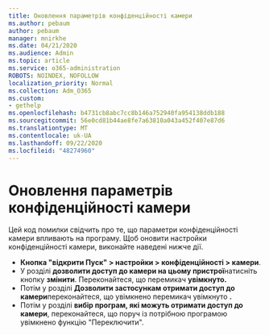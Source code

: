 ```yaml
---
title: Оновлення параметрів конфіденційності камери
ms.author: pebaum
author: pebaum
manager: mnirkhe
ms.date: 04/21/2020
ms.audience: Admin
ms.topic: article
ms.service: o365-administration
ROBOTS: NOINDEX, NOFOLLOW
localization_priority: Normal
ms.collection: Adm_O365
ms.custom:
- gethelp
ms.openlocfilehash: b4731cb8abc7cc8b146a752940fa954138ddb188
ms.sourcegitcommit: 56e0cd81b44ae8fe7a63810a043a452f407e87d6
ms.translationtype: MT
ms.contentlocale: uk-UA
ms.lasthandoff: 09/22/2020
ms.locfileid: "48274960"
---
```

# <a name="update-your-cameras-privacy-settings"></a>Оновлення параметрів конфіденційності камери

Цей код помилки свідчить про те, що параметри конфіденційності камери впливають на програму. Щоб оновити настройки конфіденційності камери, виконайте наведені нижче дії.

- **Кнопка "відкрити Пуск" > настройки > конфіденційності > камери**.
- У розділі **дозволити доступ до камери на цьому пристрої**натисніть кнопку **змінити**. Переконайтеся, що перемикач **увімкнуто.**
- Потім у розділі **Дозволити застосункам отримати доступ до камери**переконайтеся, що увімкнено перемикач увімкнуто **.**
- Потім у розділі **вибір програм, які можуть отримати доступ до камери**, переконайтеся, що поруч із потрібною програмою увімкнено функцію "Переключити".
